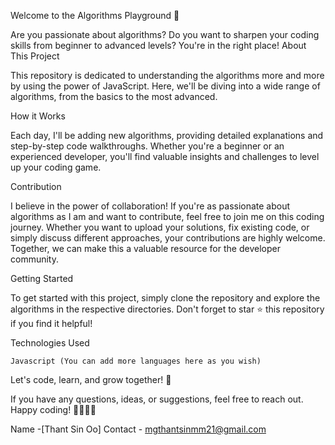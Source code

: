 Welcome to the Algorithms Playground 🚀


Are you passionate about algorithms? Do you want to sharpen your coding skills from beginner to advanced levels? You're in the right place!
About This Project

This repository is dedicated to understanding the algorithms more and more by using the power of JavaScript. Here, we'll be diving into a wide range of algorithms, from the basics to the most advanced.

How it Works

Each day, I'll be adding new algorithms, providing detailed explanations and step-by-step code walkthroughs. Whether you're a beginner or an experienced developer, you'll find valuable insights and challenges to level up your coding game.


Contribution

I believe in the power of collaboration! If you're as passionate about algorithms as I am and want to contribute, feel free to join me on this coding journey. Whether you want to upload your solutions, fix existing code, or simply discuss different approaches, your contributions are highly welcome. Together, we can make this a valuable resource for the developer community.


Getting Started

To get started with this project, simply clone the repository and explore the algorithms in the respective directories. Don't forget to star ⭐ this repository if you find it helpful!


Technologies Used

    Javascript (You can add more languages here as you wish)

Let's code, learn, and grow together! 🌟

If you have any questions, ideas, or suggestions, feel free to reach out. Happy coding! 👩‍💻👨‍💻


Name -[Thant Sin Oo]
Contact - mgthantsinmm21@gmail.com

